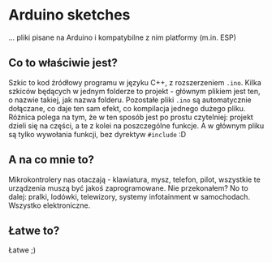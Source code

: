 # Arduino sketches

... pliki pisane na Arduino i kompatybilne z nim platformy (m.in. ESP)

## Co to właściwie jest?

Szkic to kod źródłowy programu w języku C++, z rozszerzeniem `.ino`. Kilka szkiców będących w jednym folderze to projekt - głównym plikiem jest ten, o nazwie takiej, jak nazwa folderu. Pozostałe pliki `.ino` są automatycznie dołączane, co daje ten sam efekt, co kompilacja jednego dużego pliku. Różnica polega na tym, że w ten sposób jest po prostu czytelniej: projekt dzieli się na części, a te z kolei na poszczególne funkcje. A w głównym pliku są tylko wywołania funkcji, bez dyrektyw `#include` :D

## A na co mnie to?

Mikrokontrolery nas otaczają - klawiatura, mysz, telefon, pilot, wszystkie te urządzenia muszą być jakoś zaprogramowane. Nie przekonałem? No to dalej: pralki, lodówki, telewizory, systemy infotainment w samochodach. Wszystko elektroniczne.

## Łatwe to?

Łatwe ;)